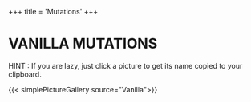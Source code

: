 +++
title = 'Mutations'
+++

# VANILLA MUTATIONS

HINT : If you are lazy, just click a picture to get its name copied to your clipboard.

{{< simplePictureGallery source="Vanilla">}}

